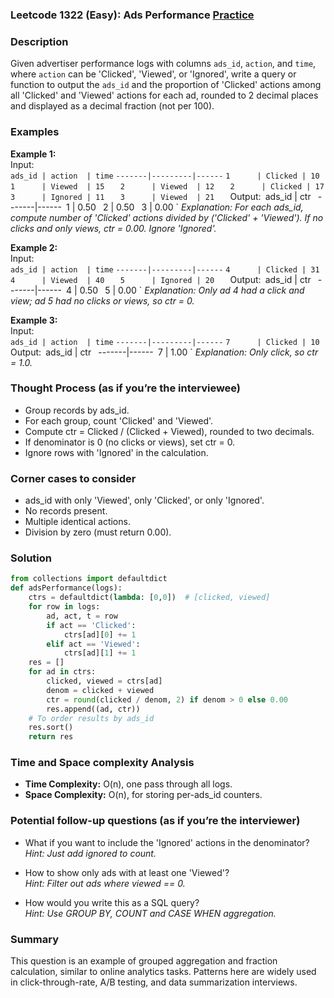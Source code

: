 ### Leetcode 1322 (Easy): Ads Performance [Practice](https://leetcode.com/problems/ads-performance)

### Description  
Given advertiser performance logs with columns `ads_id`, `action`, and `time`, where `action` can be 'Clicked', 'Viewed', or 'Ignored', write a query or function to output the `ads_id` and the proportion of 'Clicked' actions among all 'Clicked' and 'Viewed' actions for each ad, rounded to 2 decimal places and displayed as a decimal fraction (not per 100).

### Examples  

**Example 1:**  
Input:  
`ads_id | action  | time`
`-------|---------|------`
`1      | Clicked | 10   `
`1      | Viewed  | 15   `
`2      | Viewed  | 12   `
`2      | Clicked | 17   `
`3      | Ignored | 11   `
`3      | Viewed  | 21   `
Output:`
`ads_id | ctr  `
`-------|------`
`1      | 0.50 `
`2      | 0.50 `
`3      | 0.00 `
*Explanation: For each ads_id, compute number of 'Clicked' actions divided by ('Clicked' + 'Viewed'). If no clicks and only views, ctr = 0.00. Ignore 'Ignored'.*

**Example 2:**  
Input:  
`ads_id | action  | time`
`-------|---------|------`
`4      | Clicked | 31   `
`4      | Viewed  | 40   `
`5      | Ignored | 20   `
Output:`
`ads_id | ctr  `
`-------|------`
`4      | 0.50 `
`5      | 0.00 `
*Explanation: Only ad 4 had a click and view; ad 5 had no clicks or views, so ctr = 0.*

**Example 3:**  
Input:  
`ads_id | action  | time`
`-------|---------|------`
`7      | Clicked | 10   `
Output:`
`ads_id | ctr  `
`-------|------`
`7      | 1.00 `
*Explanation: Only click, so ctr = 1.0.*

### Thought Process (as if you’re the interviewee)  
- Group records by ads_id.
- For each group, count 'Clicked' and 'Viewed'.
- Compute ctr = Clicked / (Clicked + Viewed), rounded to two decimals.
- If denominator is 0 (no clicks or views), set ctr = 0.
- Ignore rows with 'Ignored' in the calculation.

### Corner cases to consider  
- ads_id with only 'Viewed', only 'Clicked', or only 'Ignored'.
- No records present.
- Multiple identical actions.
- Division by zero (must return 0.00).

### Solution

```python
from collections import defaultdict
def adsPerformance(logs):
    ctrs = defaultdict(lambda: [0,0])  # [clicked, viewed]
    for row in logs:
        ad, act, t = row
        if act == 'Clicked':
            ctrs[ad][0] += 1
        elif act == 'Viewed':
            ctrs[ad][1] += 1
    res = []
    for ad in ctrs:
        clicked, viewed = ctrs[ad]
        denom = clicked + viewed
        ctr = round(clicked / denom, 2) if denom > 0 else 0.00
        res.append((ad, ctr))
    # To order results by ads_id
    res.sort()
    return res
```

### Time and Space complexity Analysis  
- **Time Complexity:** O(n), one pass through all logs.
- **Space Complexity:** O(n), for storing per-ads_id counters.

### Potential follow-up questions (as if you’re the interviewer)  
- What if you want to include the 'Ignored' actions in the denominator?  
  *Hint: Just add ignored to count.*

- How to show only ads with at least one 'Viewed'?  
  *Hint: Filter out ads where viewed == 0.*

- How would you write this as a SQL query?  
  *Hint: Use GROUP BY, COUNT and CASE WHEN aggregation.*

### Summary
This question is an example of grouped aggregation and fraction calculation, similar to online analytics tasks. Patterns here are widely used in click-through-rate, A/B testing, and data summarization interviews.